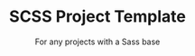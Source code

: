 <h1 align='center'>SCSS Project Template</h1>

<p align='center'>For any projects with a Sass base</p>
